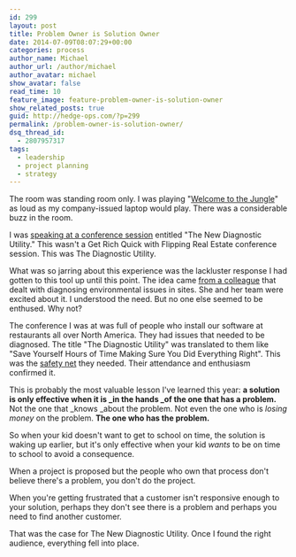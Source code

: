 ```yaml
---
id: 299
layout: post
title: Problem Owner is Solution Owner
date: 2014-07-09T08:07:29+00:00
categories: process
author_name: Michael
author_url: /author/michael
author_avatar: michael
show_avatar: false
read_time: 10
feature_image: feature-problem-owner-is-solution-owner 
show_related_posts: true 
guid: http://hedge-ops.com/?p=299
permalink: /problem-owner-is-solution-owner/
dsq_thread_id:
  - 2807957317
tags:
  - leadership
  - project planning
  - strategy
---
```

The room was standing room only. I was playing "[Welcome to the Jungle](https://www.youtube.com/watch?v=o1tj2zJ2Wvg)" as loud as my company-issued laptop would play. There was a considerable buzz in the room.

I was [speaking at a conference session](/speaking/) entitled "The New Diagnostic Utility." This wasn't a Get Rich Quick with Flipping Real Estate conference session. This was The Diagnostic Utility.<!--more-->

What was so jarring about this experience was the lackluster response I had gotten to this tool up until this point. The idea came [from a colleague](www.linkedin.com/in/nicolemillspmp) that dealt with diagnosing environmental issues in sites. She and her team were excited about it. I understood the need. But no one else seemed to be enthused. Why not?

The conference I was at was full of people who install our software at restaurants all over North America. They had issues that needed to be diagnosed. The title "The Diagnostic Utility" was translated to them like "Save Yourself Hours of Time Making Sure You Did Everything Right". This was the [safety net](/safety-net/) they needed. Their attendance and enthusiasm confirmed it.

This is probably the most valuable lesson I've learned this year: **a solution is only effective when it is _in the hands _of the one that has a problem.** Not the one that _knows _about the problem. Not even the one who is _losing money_ on the problem. **The one who has the problem.**

So when your kid doesn't want to get to school on time, the solution is waking up earlier, but it's only effective when your kid _wants_ to be on time to school to avoid a consequence.

When a project is proposed but the people who own that process don't believe there's a problem, you don't do the project.

When you're getting frustrated that a customer isn't responsive enough to your solution, perhaps they don't see there is a problem and perhaps you need to find another customer.

That was the case for The New Diagnostic Utility. Once I found the right audience, everything fell into place.